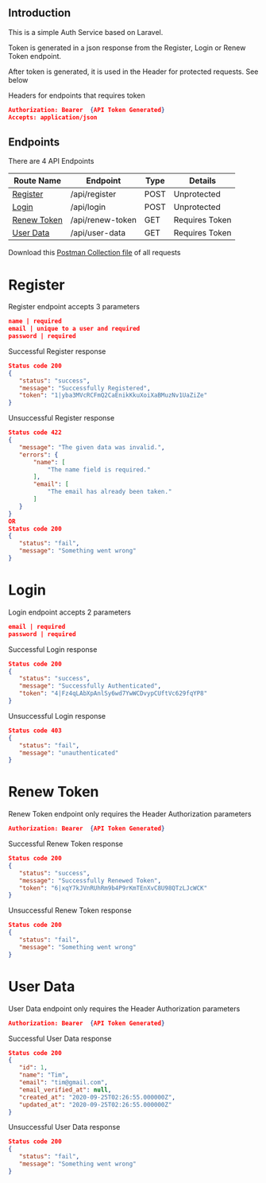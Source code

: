 ## Introduction

This is a simple Auth Service based on Laravel.
 
 Token is generated in a json response from the Register, Login or Renew Token endpoint.

After token is generated, it is used in the Header for protected requests. See below

Headers for endpoints that requires token
 ```json
Authorization: Bearer  {API Token Generated}
Accepts: application/json
 ```

## Endpoints

There are 4 API Endpoints

| Route Name  | Endpoint | Type | Details  |
| ------------- | ------------- | ------------- |------------- |
| [Register](#register)  | /api/register  | POST | Unprotected |
| [Login](#login)  | /api/login   | POST | Unprotected |
| [Renew Token](#renew-token)  | /api/renew-token  | GET | Requires Token |
| [User Data](#user-data)  | /api/user-data  | GET | Requires Token |


Download this [Postman Collection file](https://github.com/timoye/patritia) of all requests
  
# Register

Register endpoint accepts 3 parameters
 ```json
name | required
email | unique to a user and required
password | required
 ```
Successful Register response 
 ```json
Status code 200
{
    "status": "success",
    "message": "Successfully Registered",
    "token": "1|yba3MVcRCFmQ2CaEnikKkuXoiXaBMuzNv1UaZiZe"
}
 ```
 
Unsuccessful Register response 
 ```json
Status code 422
{
    "message": "The given data was invalid.",
    "errors": {
        "name": [
            "The name field is required."
        ],
        "email": [
            "The email has already been taken."
        ]
    }
}
OR 
Status code 200
{
    "status": "fail",
    "message": "Something went wrong"
}
 ```  
# Login

Login endpoint accepts 2 parameters
 ```json
email | required
password | required
 ```
Successful Login response 
 ```json
Status code 200
{
    "status": "success",
    "message": "Successfully Authenticated",
    "token": "4|Fz4qLAbXpAnlSy6wd7YwWCDvypCUftVc629fqYP8"
}
 ```
 
Unsuccessful Login response 
 ```json
Status code 403
{
    "status": "fail",
    "message": "unauthenticated"
}
 ```
 
# Renew Token

Renew Token endpoint only requires the Header Authorization parameters
 ```json
Authorization: Bearer  {API Token Generated}
 ```
Successful Renew Token response 
 ```json
Status code 200
{
    "status": "success",
    "message": "Successfully Renewed Token",
    "token": "6|xqY7kJVnRUhRm9b4P9rKmTEnXvC8U98QTzLJcWCK"
}
 ```
 
Unsuccessful Renew Token response 
 ```json
Status code 200
{
    "status": "fail",
    "message": "Something went wrong"
}
 ```
 
# User Data

User Data endpoint only requires the Header Authorization parameters
 ```json
Authorization: Bearer  {API Token Generated}
 ```
Successful User Data response 
 ```json
Status code 200
{
    "id": 1,
    "name": "Tim",
    "email": "tim@gmail.com",
    "email_verified_at": null,
    "created_at": "2020-09-25T02:26:55.000000Z",
    "updated_at": "2020-09-25T02:26:55.000000Z"
}
 ```
 
Unsuccessful User Data response 
 ```json
Status code 200
{
    "status": "fail",
    "message": "Something went wrong"
}
 ```